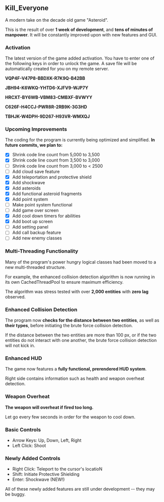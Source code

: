 ## Kill_Everyone
A modern take on the decade old game "Asteroid".

This is the result of over **1 week of development**,
and **tens of minutes of manpower**.
It will be constantly improved upon with new features and GUI.

### Activation
The latest version of the game added activation. You have to enter one of the following keys in order to unlock the game. A save file will be automatically created for you on my remote server.

**VQP4F-V47P8-BBDXK-R7K9Q-B42BB**

**JBH94-K6WKQ-YHTD6-XJFV9-WJP7Y**

**HRCXT-BY6WB-VBM83-CMBXF-BVWYY**

**C626F-H4CCJ-PWR8R-2RB9K-3G3HD**

**TBHJK-W4DPH-9D267-H93VR-WMXQJ**


### Upcoming Improvements
The coding for the program is currently being optimized and simplified.
**In future commits, we plan to:**
- [x] Shrink code line count from 5,000 to 3,500
- [x] Shrink code line count from 3,500 to 3,000
- [ ] Shrink code line count from 3,000 to < 2500
- [ ] Add cloud save feature
- [x] Add teleportation and protective shield
- [x] Add shockwave
- [x] Add asteroids
- [x] Add functional asteroid fragments
- [x] Add point system
- [ ] Make point system functional
- [ ] Add game over screen
- [x] Add cool down timers for abilities
- [x] Add boot up screen
- [ ] Add setting panel
- [ ] Add call backup feature
- [ ] Add new enemy classes

### Multi-Threading Functionality
Many of the program's power hungry logical classes had been moved
to a new multi-threaded structure.

For example, the enhanced collision detection algorithm is now running 
in its own CachedThreadPool to ensure maximum efficiency.

The algorithm was stress tested with over **2,000 entities** with **zero lag**
observed.

### Enhanced Collision Detection
The program now **checks for the distance between two entities**, as well as
**their types**, before initiating the brute force collision detection.

If the distance between the two entities are more than 100 px, or if
the two entities do not interact with one another, the brute force
collision detection will not kick in.

### Enhanced HUD
The game now features a **fully functional, prerendered HUD system**.

Right side contains information such as health and weapon overheat detection.

### Weapon Overheat
**The weapon will overheat if fired too long.**

Let go every few seconds in order for the weapon to cool down.

### Basic Controls
* Arrow Keys: Up, Down, Left, Right
* Left Click: Shoot

### Newly Added Controls
* Right Click: Teleport to the cursor's locatioN
* Shift: Initiate Protective Shielding
* Enter: Shockwave (NEW!)

All of these newly added features are still under development -- they may be buggy.

